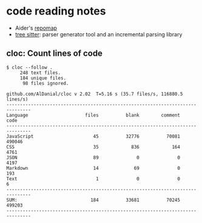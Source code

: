 # code reading notes

- Aider's [repomap](https://aider.chat/2023/10/22/repomap.html)
- [tree sitter](tree%20sitter.md): parser generator tool and an incremental parsing library

## cloc: Count lines of code

```shell
$ cloc --follow .
     248 text files.
     184 unique files.                                          
      98 files ignored.

github.com/AlDanial/cloc v 2.02  T=5.16 s (35.7 files/s, 116880.5 lines/s)
-------------------------------------------------------------------------------
Language                     files          blank        comment           code
-------------------------------------------------------------------------------
JavaScript                      45          32776          70081         490046
CSS                             35            836            164           4761
JSON                            89              0              0           4197
Markdown                        14             69              0            193
Text                             1              0              0              6
-------------------------------------------------------------------------------
SUM:                           184          33681          70245         499203
-------------------------------------------------------------------------------
```
